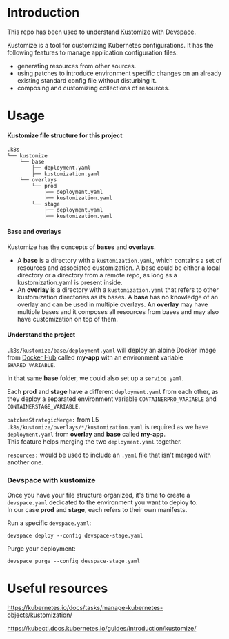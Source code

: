 # Introduction

This repo has been used to understand [Kustomize](https://kustomize.io/) with [Devspace](https://devspace.sh/).

Kustomize is a tool for customizing Kubernetes configurations. It has the following features to manage application configuration files:
* generating resources from other sources.
* using patches to introduce environment specific changes on an already existing standard config file without disturbing it.
* composing and customizing collections of resources.

# Usage

#### Kustomize file structure for this project
```
.k8s
└── kustomize
    └── base
        ├── deployment.yaml
        ├── kustomization.yaml
    └── overlays
        └── prod
            ├── deployment.yaml
            ├── kustomization.yaml
        └── stage
            ├── deployment.yaml
            ├── kustomization.yaml
```

#### Base and overlays
Kustomize has the concepts of **bases** and **overlays**.
* A **base** is a directory with a `kustomization.yaml`, which contains a set of resources and associated customization. A base could be either a local directory or a directory from a remote repo, as long as a kustomization.yaml is present inside.
* An **overlay** is a directory with a `kustomization.yaml` that refers to other kustomization directories as its bases. A **base** has no knowledge of an overlay and can be used in multiple overlays. An **overlay** may have multiple bases and it composes all resources from bases and may also have customization on top of them.

#### Understand the project
`.k8s/kustomize/base/deployment.yaml` will deploy an alpine Docker image from [Docker Hub](https://hub.docker.com/_/alpine/) called **my-app** with an environment variable  `SHARED_VARIABLE`.

In that same **base** folder, we could also set up a `service.yaml`.

Each **prod** and **stage** have a different `deployment.yaml` from each other, as they deploy a separated environment variable `CONTAINERPRO_VARIABLE` and `CONTAINERSTAGE_VARIABLE`.

`patchesStrategicMerge:` from L5 `.k8s/kustomize/overlays/*/kustomization.yaml` is required as we have `deployment.yaml` from **overlay** and **base** called **my-app**.<br/>
This feature helps merging the two `deployment.yaml` together.

`resources:` would be used to include an `.yaml` file that isn't merged with another one.<br/>

### Devspace with kustomize
Once you have your file structure organized, it's time to create a `devspace.yaml` dedicated to the environment you want to deploy to. <br/>
In our case **prod** and **stage**, each refers to their own manifests.

Run a specific `devspace.yaml`:
```
devspace deploy --config devspace-stage.yaml
```

Purge your deployment:
```
devspace purge --config devspace-stage.yaml
```

# Useful resources
https://kubernetes.io/docs/tasks/manage-kubernetes-objects/kustomization/

https://kubectl.docs.kubernetes.io/guides/introduction/kustomize/
